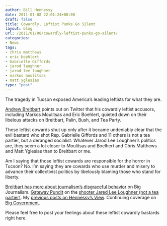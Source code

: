 ```yaml
---
author: Bill Hennessy
date: 2011-01-08 22:01:24+00:00
draft: false
title: Cowardly, Leftist Punks Go Silent
layout: blog
url: /2011/01/08/cowardly-leftist-punks-go-silent/
categories:
- News
tags:
- chris matthews
- eric boehlert
- Gabrielle Giffords
- jarod laughner
- jarod lee loughner
- markos moulitsas
- matt yglesias
type: "post"
---
```


The tragedy in Tucson exposed America’s leading leftists for what they are.

 

[Andrew Breitbart](https://twitter.com/#!/AndrewBreitbart) points out on Twitter that his cowardly leftist accusors, including Markos Moulitsas and Eric Boehlert, quieted down on their libelous attacks on Breitbart, Palin, Bush, and Tea Party.

 

These leftist cowards shut up only after it became undeniably clear that the evil bastard who shot Rep. Gabrielle Giffords and 11 others is not a tea partier, but a deranged socialist. Whatever Jarod Lee Loughner’s politics are, they seem a lot closer to Moulitsas and Boelhert and Chris Matthews and Matt Yglesias than to Breitbart or me. 

 

Am I saying that those leftist cowards are responsible for the horror in Tucson? No. I’m saying they are cowards who use murder and misery to advance their collectivist politics by libelously blaming those who stand for liberty.

 

[Breitbart has more about journalism’s disgraceful behavior](https://bigjournalism.com/abreitbart/2011/01/08/on-the-tragedy-of-azrep-giffords-shooting/) on Big Journalism. [Gateway Pundit](https://gatewaypundit.rightnetwork.com/) on the [shooter Jared Lee Loughner (not a tea partier)](https://gatewaypundit.rightnetwork.com/2011/01/shooter-jarod-laughner/). My [previous posts on Hennessy’s View](https://hennessysview.com/2011/01/08/gabrielle-giffords-rip/). Continuing coverage on [Big Government](https://biggovernment.com/).

 

Please feel free to post your feelings about these leftist cowardly bastards right here. 
